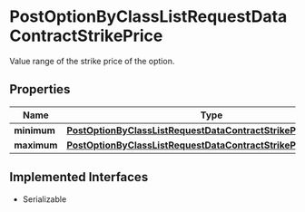 

# PostOptionByClassListRequestDataContractStrikePrice

Value range of the strike price of the option.

## Properties

Name | Type | Description | Notes
------------ | ------------- | ------------- | -------------
**minimum** | [**PostOptionByClassListRequestDataContractStrikePriceMinimum**](PostOptionByClassListRequestDataContractStrikePriceMinimum.md) |  |  [optional]
**maximum** | [**PostOptionByClassListRequestDataContractStrikePriceMaximum**](PostOptionByClassListRequestDataContractStrikePriceMaximum.md) |  |  [optional]


## Implemented Interfaces

* Serializable


